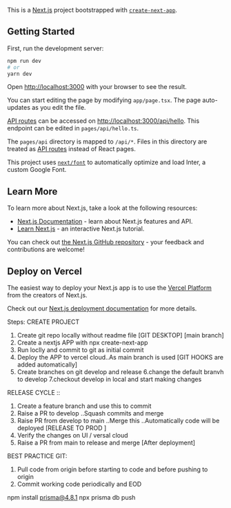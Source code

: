 This is a [Next.js](https://nextjs.org/) project bootstrapped with [`create-next-app`](https://github.com/vercel/next.js/tree/canary/packages/create-next-app).

## Getting Started

First, run the development server:

```bash
npm run dev
# or
yarn dev
```

Open [http://localhost:3000](http://localhost:3000) with your browser to see the result.

You can start editing the page by modifying `app/page.tsx`. The page auto-updates as you edit the file.

[API routes](https://nextjs.org/docs/api-routes/introduction) can be accessed on [http://localhost:3000/api/hello](http://localhost:3000/api/hello). This endpoint can be edited in `pages/api/hello.ts`.

The `pages/api` directory is mapped to `/api/*`. Files in this directory are treated as [API routes](https://nextjs.org/docs/api-routes/introduction) instead of React pages.

This project uses [`next/font`](https://nextjs.org/docs/basic-features/font-optimization) to automatically optimize and load Inter, a custom Google Font.

## Learn More

To learn more about Next.js, take a look at the following resources:

- [Next.js Documentation](https://nextjs.org/docs) - learn about Next.js features and API.
- [Learn Next.js](https://nextjs.org/learn) - an interactive Next.js tutorial.

You can check out [the Next.js GitHub repository](https://github.com/vercel/next.js/) - your feedback and contributions are welcome!

## Deploy on Vercel

The easiest way to deploy your Next.js app is to use the [Vercel Platform](https://vercel.com/new?utm_medium=default-template&filter=next.js&utm_source=create-next-app&utm_campaign=create-next-app-readme) from the creators of Next.js.

Check out our [Next.js deployment documentation](https://nextjs.org/docs/deployment) for more details.


Steps: CREATE PROJECT

1. Create git repo locally without readme file [GIT DESKTOP] [main branch]
2. Create a nextjs APP with npx create-next-app
3. Run loclly and commit to git as initial commit 
4. Deploy the APP to vercel cloud..As main branch is used [GIT HOOKS are added automatically]
5. Create branches on git develop and release 
6.change the default branvh to develop 
7.checkout develop in local and start making changes 

RELEASE CYCLE ::

1. Create a feature branch and use this to commit 
2. Raise a PR to develop ..Squash commits and merge 
3. Raise PR from develop to main ..Merge this ..Automatically code will be deployed [RELEASE TO PROD ]
4. Verify the changes on UI / versal cloud 
5. Raise a PR from main to release and merge  [After deployment]


BEST PRACTICE GIT:

1. Pull code from origin before starting to code and before pushing to origin
2. Commit working code periodically and EOD 


npm install prisma@4.8.1
npx prisma db push